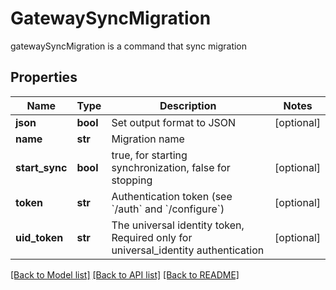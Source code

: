 # GatewaySyncMigration

gatewaySyncMigration is a command that sync migration
## Properties
Name | Type | Description | Notes
------------ | ------------- | ------------- | -------------
**json** | **bool** | Set output format to JSON | [optional] 
**name** | **str** | Migration name | 
**start_sync** | **bool** | true, for starting synchronization, false for stopping | [optional] 
**token** | **str** | Authentication token (see &#x60;/auth&#x60; and &#x60;/configure&#x60;) | [optional] 
**uid_token** | **str** | The universal identity token, Required only for universal_identity authentication | [optional] 

[[Back to Model list]](../README.md#documentation-for-models) [[Back to API list]](../README.md#documentation-for-api-endpoints) [[Back to README]](../README.md)



